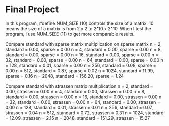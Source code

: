 # Final Project
In this program, #define NUM_SIZE (10) controls the size of a matrix. 10 means the size of a matrix is from 2 x 2 to 2^10 x 2^10. When I test the program, I use NUM_SIZE (11) to get more comparable results.

Compare standard with sparse matrix multiplication on sparse matrix
n =    2, standard = 0.00, sparse = 0.00
n =    4, standard = 0.00, sparse = 0.00
n =    8, standard = 0.00, sparse = 0.00
n =   16, standard = 0.00, sparse = 0.00
n =   32, standard = 0.00, sparse = 0.00
n =   64, standard = 0.00, sparse = 0.00
n =  128, standard = 0.01, sparse = 0.00
n =  256, standard = 0.08, sparse = 0.00
n =  512, standard = 0.87, sparse = 0.02
n = 1024, standard = 11.99, sparse = 0.16
n = 2048, standard = 156.20, sparse = 1.24

Compare standard with strassen matrix multiplication
n =    2, standard = 0.00, strassen = 0.00
n =    4, standard = 0.00, strassen = 0.00
n =    8, standard = 0.00, strassen = 0.00
n =   16, standard = 0.00, strassen = 0.00
n =   32, standard = 0.00, strassen = 0.00
n =   64, standard = 0.00, strassen = 0.00
n =  128, standard = 0.01, strassen = 0.01
n =  256, standard = 0.07, strassen = 0.04
n =  512, standard = 0.72, strassen = 0.31
n = 1024, standard = 12.09, strassen = 2.15
n = 2048, standard = 151.29, strassen = 15.27




